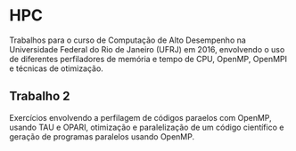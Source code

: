 # HPC

Trabalhos para o curso de Computação de Alto Desempenho na Universidade Federal do Rio de Janeiro (UFRJ) em 2016, envolvendo o uso de diferentes perfiladores de memória e tempo de CPU, OpenMP, OpenMPI e técnicas de otimização.


## Trabalho 2

Exercícios envolvendo a perfilagem de códigos paraelos com OpenMP, usando TAU e OPARI, otimização e paralelização de um código científico e geração de programas paralelos usando OpenMP.
